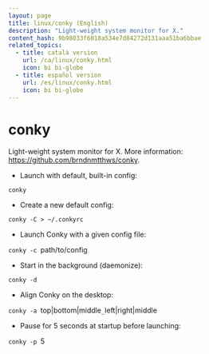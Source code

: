```yaml
---
layout: page
title: linux/conky (English)
description: "Light-weight system monitor for X."
content_hash: 9b98033f6018a534e7d84272d131aaa51ba6bbae
related_topics:
  - title: català version
    url: /ca/linux/conky.html
    icon: bi bi-globe
  - title: español version
    url: /es/linux/conky.html
    icon: bi bi-globe
---
```

# conky

Light-weight system monitor for X.
More information: <https://github.com/brndnmtthws/conky>.

- Launch with default, built-in config:

`conky`

- Create a new default config:

`conky -C > ~/.conkyrc`

- Launch Conky with a given config file:

`conky -c `<span class="tldr-var badge badge-pill bg-dark-lm bg-white-dm text-white-lm text-dark-dm font-weight-bold">path/to/config</span>

- Start in the background (daemonize):

`conky -d`

- Align Conky on the desktop:

`conky -a `<span class="tldr-var badge badge-pill bg-dark-lm bg-white-dm text-white-lm text-dark-dm font-weight-bold">top|bottom|middle</span>`_`<span class="tldr-var badge badge-pill bg-dark-lm bg-white-dm text-white-lm text-dark-dm font-weight-bold">left|right|middle</span>

- Pause for 5 seconds at startup before launching:

`conky -p `<span class="tldr-var badge badge-pill bg-dark-lm bg-white-dm text-white-lm text-dark-dm font-weight-bold">5</span>
